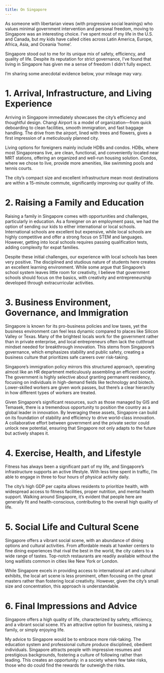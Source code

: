 ```yaml
---
title: On Singapore
---
```


As someone with libertarian views (with progressive social leanings) who values minimal government intervention and personal freedom, moving to Singapore was an interesting choice. I’ve spent most of my life in the U.S. and Canada, but my kids have called cities across Latin America, Europe, Africa, Asia, and Oceania ‘home’. 

Singapore stood out to me for its unique mix of safety, efficiency, and quality of life. Despite its reputation for strict governance, I’ve found that living in Singapore has given me a sense of freedom I didn’t fully expect.

I’m sharing some anecdotal evidence below, your mileage may vary.

# 1. Arrival, Infrastructure, and Living Experience

Arriving in Singapore immediately showcases the city’s efficiency and thoughtful design. Changi Airport is a model of organization—from quick deboarding to clean facilities, smooth immigration, and fast baggage handling. The drive from the airport, lined with trees and flowers, gives a first impression of a meticulously planned city. 

Living options for foreigners mainly include HDBs and condos. HDBs, where most Singaporeans live, are clean, functional, and conveniently located near MRT stations, offering an organized and well-run housing solution. Condos, where we chose to live, provide more amenities, like swimming pools and tennis courts. 

The city’s compact size and excellent infrastructure mean most destinations are within a 15-minute commute, significantly improving our quality of life.

# 2. Raising a Family and Education

Raising a family in Singapore comes with opportunities and challenges, particularly in education. As a foreigner on an employment pass, we had the option of sending our kids to either international or local schools. International schools are excellent but expensive, while local schools are highly competitive and offer a strong focus on STEM and languages. However, getting into local schools requires passing qualification tests, adding complexity for expat families.

Despite these initial challenges, our experience with local schools has been very positive. The disciplined and studious nature of students here creates an excellent learning environment. While some argue that Singapore’s school system leaves little room for creativity, I believe that government schools should focus on the basics, with creativity and entrepreneurship developed through extracurricular activities.

# 3. Business Environment, Governance, and Immigration

Singapore is known for its pro-business policies and low taxes, yet the business environment can feel less dynamic compared to places like Silicon Valley or Texas. Many of the brightest locals work for the government rather than in private enterprise, and local entrepreneurs often lack the cutthroat mindset needed for breakthrough innovation. This stems from Singapore’s governance, which emphasizes stability and public safety, creating a business culture that prioritizes safe careers over risk-taking.

Singapore’s immigration policy mirrors this structured approach, operating almost like an HR department meticulously assembling an efficient society. The government is highly selective about granting permanent residency, focusing on individuals in high-demand fields like technology and biotech. Lower-skilled workers are given work passes, but there’s a clear hierarchy in how different types of workers are treated.

Given Singapore’s significant resources, such as those managed by GIS and Temasek, there is a tremendous opportunity to position the country as a global leader in innovation. By leveraging these assets, Singapore can build on its foundation of stability and efficiency to drive world-class innovation. A collaborative effort between government and the private sector could unlock new potential, ensuring that Singapore not only adapts to the future but actively shapes it.

# 4. Exercise, Health, and Lifestyle

Fitness has always been a significant part of my life, and Singapore’s infrastructure supports an active lifestyle. With less time spent in traffic, I’m able to engage in three to four hours of physical activity daily. 

The city’s high GDP per capita allows residents to prioritize health, with widespread access to fitness facilities, proper nutrition, and mental health support. Walking around Singapore, it’s evident that people here are generally fit and health-conscious, contributing to the overall high quality of life.

# 5. Social Life and Cultural Scene

Singapore offers a vibrant social scene, with an abundance of dining options and cultural activities. From affordable meals at hawker centers to fine dining experiences that rival the best in the world, the city caters to a wide range of tastes. Top-notch restaurants are readily available without the long waitlists common in cities like New York or London.

While Singapore excels in providing access to international art and cultural exhibits, the local art scene is less prominent, often focusing on the great masters rather than fostering local creativity. However, given the city’s small size and concentration, this approach is understandable.

# 6. Final Impressions and Advice

Singapore offers a high quality of life, characterized by safety, efficiency, and a vibrant social scene. It’s an attractive option for business, raising a family, or simply enjoying life.

My advice to Singapore would be to embrace more risk-taking. The education system and professional culture produce disciplined, obedient individuals. Singapore attracts people with impressive resumes and prestigious backgrounds, fostering a culture of following rather than leading. This creates an opportunity: in a society where few take risks, those who do could find the rewards far outweigh the risks.
